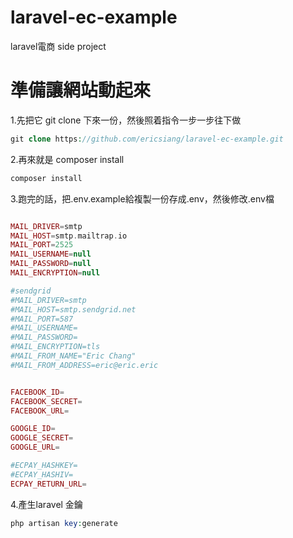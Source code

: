 # laravel-ec-example
laravel電商 side project


# 準備讓網站動起來

1.先把它 git clone 下來一份，然後照着指令一步一步往下做
```php
git clone https://github.com/ericsiang/laravel-ec-example.git
```

2.再來就是 composer install

```php
composer install
```

3.跑完的話，把.env.example給複製一份存成.env，然後修改.env檔

```php

MAIL_DRIVER=smtp
MAIL_HOST=smtp.mailtrap.io
MAIL_PORT=2525
MAIL_USERNAME=null
MAIL_PASSWORD=null
MAIL_ENCRYPTION=null

#sendgrid
#MAIL_DRIVER=smtp
#MAIL_HOST=smtp.sendgrid.net
#MAIL_PORT=587
#MAIL_USERNAME=
#MAIL_PASSWORD=
#MAIL_ENCRYPTION=tls
#MAIL_FROM_NAME="Eric Chang"
#MAIL_FROM_ADDRESS=eric@eric.eric


FACEBOOK_ID=
FACEBOOK_SECRET=
FACEBOOK_URL=

GOOGLE_ID=
GOOGLE_SECRET=
GOOGLE_URL=

#ECPAY_HASHKEY=
#ECPAY_HASHIV=
ECPAY_RETURN_URL=
```

4.產生laravel 金鑰
```php
php artisan key:generate
```
